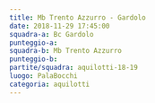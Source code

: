 ```yaml
---
title: Mb Trento Azzurro - Gardolo
date: 2018-11-29 17:45:00
squadra-a: Bc Gardolo
punteggio-a: 
squadra-b: Mb Trento Azzurro
punteggio-b: 
partite/squadra: aquilotti-18-19
luogo: PalaBocchi
categoria: aquilotti
---
```

